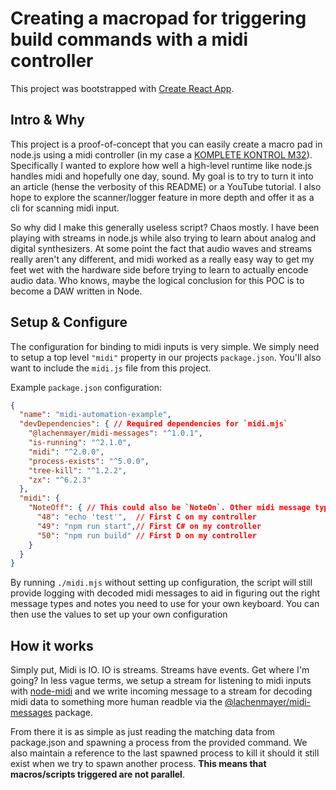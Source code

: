 # Creating a macropad for triggering build commands with a midi controller

This project was bootstrapped with [Create React App](https://github.com/facebook/create-react-app).

## Intro & Why

This project is a proof-of-concept that you can easily create a macro pad in node.js using a midi controller (in my case a [KOMPLETE KONTROL M32](https://www.native-instruments.com/en/products/komplete/keyboards/komplete-kontrol-m32/)).  Specifically I wanted to explore how well a high-level runtime like node.js handles midi and hopefully one day, sound. My goal is to try to turn it into an article (hense the verbosity of this README) or a YouTube tutorial. I also hope to explore the scanner/logger feature in more depth and offer it as a cli for scanning midi input. 

So why did I make this generally useless script? Chaos mostly.  I have been playing with streams in node.js while also trying to learn about analog and digital synthesizers.  At some point the fact that audio waves and streams really aren't any different, and midi worked as a really easy way to get my feet wet with the hardware side before trying to learn to actually encode audio data.  Who knows, maybe the logical conclusion for this POC is to become a DAW written in Node. 


## Setup & Configure

The configuration for binding to midi inputs is very simple. We simply need to setup a top level `"midi"` property in our projects `package.json`. You'll also want to include the `midi.js` file from this project.

Example `package.json` configuration:

```json
{
  "name": "midi-automation-example",
  "devDependencies": { // Required dependencies for `midi.mjs`
    "@lachenmayer/midi-messages": "^1.0.1",
    "is-running": "^2.1.0",
    "midi": "^2.0.0",
    "process-exists": "^5.0.0",
    "tree-kill": "^1.2.2",
    "zx": "^6.2.3"
  },
  "midi": {
    "NoteOff": { // This could also be `NoteOn`. Other midi message types are not currently supported
      "48": "echo 'test'",  // First C on my controller
      "49": "npm run start",// First C# on my controller
      "50": "npm run build" // First D on my controller
    }
  }
}
```

By running `./midi.mjs` without setting up configuration, the script will still provide logging with decoded midi messages to aid in figuring out the right message types and notes you need to use for your own keyboard.  You can then use the values to set up your own configuration

## How it works

Simply put, Midi is IO.  IO is streams.  Streams have events.  Get where I'm going?
In less vague terms, we setup a stream for listening to midi inputs with [node-midi](https://github.com/justinlatimer/node-midi) and we write incoming message to a stream for decoding midi data to something more human readble via the [@lachenmayer/midi-messages](https://github.com/lachenmayer/midi-messages) package.

From there it is as simple as just reading the matching data from package.json and spawning a process from the provided command.  We also maintain a reference to the last spawned process to kill it should it still exist when we try to spawn another process.  **This means that macros/scripts triggered are not parallel**. 







